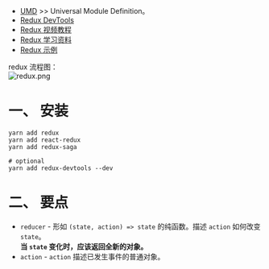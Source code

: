 
- [UMD](https://github.com/umdjs/umd) >> Universal Module Definition。
- [Redux DevTools](https://github.com/reduxjs/redux-devtools)
- [Redux 视频教程](http://cn.redux.js.org/docs/introduction/LearningResources.html)
- [Redux 学习资料](http://cn.redux.js.org/docs/introduction/LearningResources.html)
- [Redux 示例](http://cn.redux.js.org/docs/introduction/Examples.html)

redux 流程图：  
![redux.png](https://github.com/nonelittlesong/study-resources/blob/master/images/React/redux.png)  

# 一、 安装
```
yarn add redux
yarn add react-redux
yarn add redux-saga

# optional
yarn add redux-devtools --dev
```

# 二、 要点

- `reducer` - 形如 `(state, action) => state` 的纯函数。描述 `action` 如何改变 `state`。  
  **当 `state` 变化时，应该返回全新的对象。**
- `action` - `action` 描述已发生事件的普通对象。



